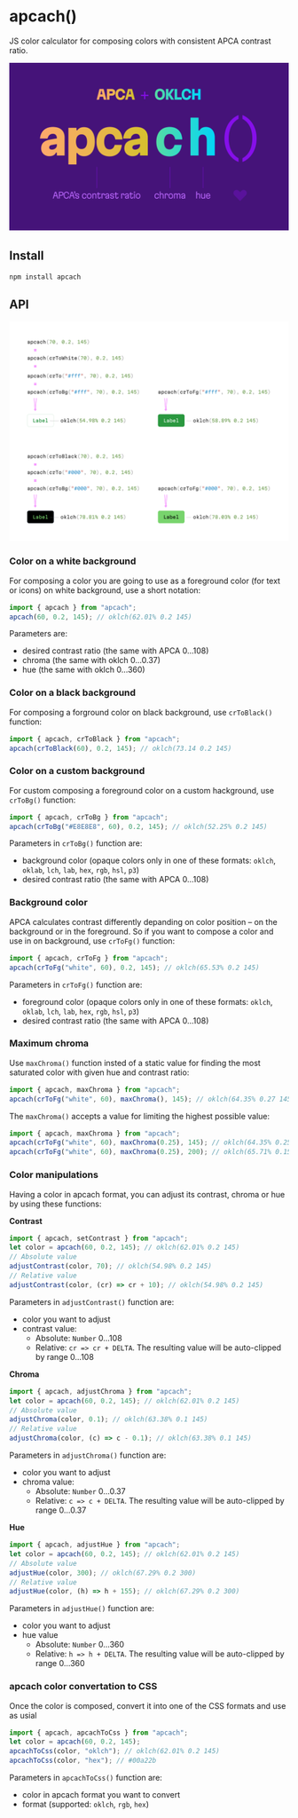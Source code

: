# apcach()

JS color calculator for composing colors with consistent APCA contrast ratio.

<img src="img/cover.png" alt="apcach = apca + oklch">

## Install

```bash
npm install apcach
```

## API

<img src="img/api-composing.png" alt="composing colors using apcach">

### Color on a white background

For composing a color you are going to use as a foreground color (for text or icons) on white background, use a short notation:

```js
import { apcach } from "apcach";
apcach(60, 0.2, 145); // oklch(62.01% 0.2 145)
```

Parameters are:

- desired contrast ratio (the same with APCA 0...108)
- chroma (the same with oklch 0...0.37)
- hue (the same with oklch 0...360)

### Color on a black background

For composing a forground color on black background, use `crToBlack()` function:

```js
import { apcach, crToBlack } from "apcach";
apcach(crToBlack(60), 0.2, 145); // oklch(73.14 0.2 145)
```

### Color on a custom background

For custom composing a foreground color on a custom hackground, use `crToBg()` function:

```js
import { apcach, crToBg } from "apcach";
apcach(crToBg("#E8E8E8", 60), 0.2, 145); // oklch(52.25% 0.2 145)
```

Parameters in `crToBg()` function are:

- background color (opaque colors only in one of these formats: `oklch`, `oklab`, `lch`, `lab`, `hex`, `rgb`, `hsl`, `p3`)
- desired contrast ratio (the same with APCA 0...108)

### Background color

APCA calculates contrast differently depanding on color position – on the background or in the foreground. So if you want to compose a color and use in on background, use `crToFg()` function:

```js
import { apcach, crToFg } from "apcach";
apcach(crToFg("white", 60), 0.2, 145); // oklch(65.53% 0.2 145)
```

Parameters in `crToFg()` function are:

- foreground color (opaque colors only in one of these formats: `oklch`, `oklab`, `lch`, `lab`, `hex`, `rgb`, `hsl`, `p3`)
- desired contrast ratio (the same with APCA 0...108)

### Maximum chroma

Use `maxChroma()` function insted of a static value for finding the most saturated color with given hue and contrast ratio:

```js
import { apcach, maxChroma } from "apcach";
apcach(crToFg("white", 60), maxChroma(), 145); // oklch(64.35% 0.27 145)
```

The `maxChroma()` accepts a value for limiting the highest possible value:

```js
import { apcach, maxChroma } from "apcach";
apcach(crToFg("white", 60), maxChroma(0.25), 145); // oklch(64.35% 0.25 145)
apcach(crToFg("white", 60), maxChroma(0.25), 200); // oklch(65.71% 0.15 200)
```

### Color manipulations

Having a color in apcach format, you can adjust its contrast, chroma or hue by using these functions:

**Contrast**

```js
import { apcach, setContrast } from "apcach";
let color = apcach(60, 0.2, 145); // oklch(62.01% 0.2 145)
// Absolute value
adjustContrast(color, 70); // oklch(54.98% 0.2 145)
// Relative value
adjustContrast(color, (cr) => cr + 10); // oklch(54.98% 0.2 145)
```

Parameters in `adjustContrast()` function are:

- color you want to adjust
- contrast value:
  - Absolute: `Number` 0...108
  - Relative: `cr => cr + DELTA`. The resulting value will be auto-clipped by range 0...108

**Chroma**

```js
import { apcach, adjustChroma } from "apcach";
let color = apcach(60, 0.2, 145); // oklch(62.01% 0.2 145)
// Absolute value
adjustChroma(color, 0.1); // oklch(63.38% 0.1 145)
// Relative value
adjustChroma(color, (c) => c - 0.1); // oklch(63.38% 0.1 145)
```

Parameters in `adjustChroma()` function are:

- color you want to adjust
- chroma value:
  - Absolute: `Number` 0...0.37
  - Relative: `c => c + DELTA`. The resulting value will be auto-clipped by range 0...0.37

**Hue**

```js
import { apcach, adjustHue } from "apcach";
let color = apcach(60, 0.2, 145); // oklch(62.01% 0.2 145)
// Absolute value
adjustHue(color, 300); // oklch(67.29% 0.2 300)
// Relative value
adjustHue(color, (h) => h + 155); // oklch(67.29% 0.2 300)
```

Parameters in `adjustHue()` function are:

- color you want to adjust
- hue value
  - Absolute: `Number` 0...360
  - Relative: `h => h + DELTA`. The resulting value will be auto-clipped by range 0...360

### apcach color convertation to CSS

Once the color is composed, convert it into one of the CSS formats and use as usial

```js
import { apcach, apcachToCss } from "apcach";
let color = apcach(60, 0.2, 145);
apcachToCss(color, "oklch"); // oklch(62.01% 0.2 145)
apcachToCss(color, "hex"); // #00a22b
```

Parameters in `apcachToCss()` function are:

- color in apcach format you want to convert
- format (supported: `oklch`, `rgb`, `hex`)
